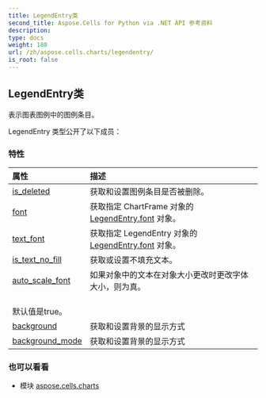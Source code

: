 ```yaml
---
title: LegendEntry类
second_title: Aspose.Cells for Python via .NET API 参考资料
description:
type: docs
weight: 180
url: /zh/aspose.cells.charts/legendentry/
is_root: false
---
```

## LegendEntry类
表示图表图例中的图例条目。



LegendEntry 类型公开了以下成员：

### 特性
|属性|描述|
| :- | :- |
| [is_deleted](/cells/python-net/zh/aspose.cells.charts/legendentry/is_deleted) |获取和设置图例条目是否被删除。|
| [font](/cells/python-net/zh/aspose.cells.charts/legendentry/font) |获取指定 ChartFrame 对象的 [LegendEntry.font](/cells/python-net/zh/aspose.cells.charts/legendentry#font) 对象。|
| [text_font](/cells/python-net/zh/aspose.cells.charts/legendentry/text_font) |获取指定 LegendEntry 对象的 [LegendEntry.font](/cells/python-net/zh/aspose.cells.charts/legendentry#font) 对象。|
| [is_text_no_fill](/cells/python-net/zh/aspose.cells.charts/legendentry/is_text_no_fill) |获取或设置不填充文本。|
| [auto_scale_font](/cells/python-net/zh/aspose.cells.charts/legendentry/auto_scale_font) |如果对象中的文本在对象大小更改时更改字体大小，则为真。<br/>默认值是true。|
| [background](/cells/python-net/zh/aspose.cells.charts/legendentry/background) |获取和设置背景的显示方式|
| [background_mode](/cells/python-net/zh/aspose.cells.charts/legendentry/background_mode) |获取和设置背景的显示方式|



### 也可以看看
* 模块 [aspose.cells.charts](..)
